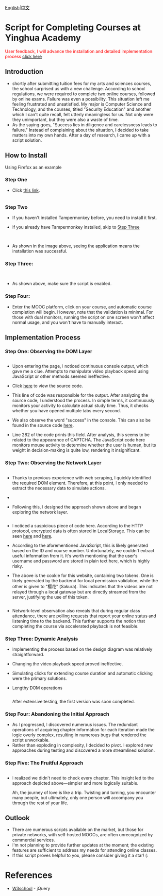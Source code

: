  [English](readme-eng.md)|[中文](readme.md) 

# **Script for Completing Courses at Yinghua Academy**

<font color= "red">User feedback, I will advance the installation and detailed implementation process [click here](#run)</font>

## Introduction
- shortly after submitting tuition fees for my arts and sciences courses, the school surprised us with a new challenge. According to school regulations, we were required to complete two online courses, followed by online exams. Failure was even a possibility. This situation left me feeling frustrated and unsatisfied. My major is Computer Science and Technology, and the courses, titled "Security Education" and another which I can't quite recall, felt utterly meaningless for us. Not only were they unimportant, but they were also a waste of time.
- As the saying goes, "Success lies in diligence and carelessness leads to failure." Instead of complaining about the situation, I decided to take matters into my own hands. After a day of research, I came up with a script solution.

## How to Install

Using Firefox as an example

### Step One

* Click [this link](https://greasyfork.org/zh-CN/scripts/473268-%E8%8B%B1%E5%8D%8E%E5%AD%A6%E5%A0%82%E5%88%B7%E8%AF%BE%E8%84%9A%E6%9C%AC).

    <img src="img\14.png" alt="" style="zoom:60%;" />

### Step Two

* If you haven't installed Tampermonkey before, you need to install it first.
* If you already have Tampermonkey installed, skip to [Step Three](#step_3)

    <img src="img\17.png" alt="" style="zoom:60%;" />

  <img src="img\18.png" alt="" style="zoom:60%;" />

  <img src="img\19.png" alt="" style="zoom:60%;" />

* As shown in the image above, seeing the application means the installation was successful.

### <span id="step_3">Step Three:</span>

  <img src="img\20.png" alt="" style="zoom:60%;" />

  <img src="img\21.png" alt="" style="zoom:60%;" />

  <img src="img\22.png" alt="" style="zoom:60%;" />

* As shown above, make sure the script is enabled.

### Step Four:

* Enter the MOOC platform, click on your course, and automatic course completion will begin. However, note that the validation is minimal. For those with dual monitors, running the script on one screen won't affect normal usage, and you won't have to manually interact.

## <span id="run">Implementation Process</span>

### Step One: Observing the DOM Layer

  <img src="img\2.png" alt="" style="zoom:60%;" />

- Upon entering the page, I noticed continuous console output, which gave me a clue. Attempts to manipulate video playback speed using JavaScript or other methods seemed ineffective.
- Click [here](img\3.png) to view the source code.

- This line of code was responsible for the output. After analyzing the source code, I understood the process. In simple terms, it continuously monitors your activity to calculate actual study time. Thus, it checks whether you have opened multiple tabs every second.

- We also observe the word "success" in the console. This can also be found in the source code [here](img\5.png).

- Line 282 of the code prints this field. After analysis, this seems to be related to the appearance of CAPTCHA. The JavaScript code here monitors mouse activity to determine whether the user is human, but its weight in decision-making is quite low, rendering it insignificant.

### Step Two: Observing the Network Layer

  <img src="img\9.png" alt="" style="zoom:60%;" />

- Thanks to previous experience with web scraping, I quickly identified the required DOM element. Therefore, at this point, I only needed to extract the necessary data to simulate actions.   

- <img src="img\1.jpg" alt="" style="zoom:60%;" />

- Following this, I designed the approach shown above and began exploring the network layer.

    <img src="img\4.png" alt="" style="zoom:60%;" />

- I noticed a suspicious piece of code here. According to the HTTP protocol, encrypted data is often stored in LocalStorage. This can be seen [here](img\6.png) and [here](img\7.png).

- According to the aforementioned JavaScript, this is likely generated based on the ID and course number. Unfortunately, we couldn't extract useful information from it. It's worth mentioning that the user's username and password are stored in plain text here, which is highly risky.

- The above is the cookie for this website, containing two tokens. One is likely generated by the backend for local permission validation, while the other is given to "樱花" (Sakura). This indicates that the videos are not relayed through a local gateway but are directly streamed from the server, justifying the use of this token.

    <img src="img\10.png" alt="" style="zoom:60%;" />

- Network-level observation also reveals that during regular class attendance, there are polling requests that report your online status and listening time to the backend. This further supports the notion that completing the course via accelerated playback is not feasible.

### Step Three: Dynamic Analysis

- Implementing the process based on the design diagram was relatively straightforward.

- Changing the video playback speed proved ineffective.

- Simulating clicks for extending course duration and automatic clicking were the primary solutions.

- Lengthy DOM operations

    <img src="img\13.png" alt="" style="zoom:60%;" />

  After extensive testing, the first version was soon completed.

### Step Four: Abandoning the Initial Approach

- As I progressed, I discovered numerous issues. The redundant operations of acquiring chapter information for each iteration made the logic overly complex, resulting in numerous bugs that rendered the script unworkable.
- Rather than exploding in complexity, I decided to pivot. I explored new approaches during testing and discovered a more streamlined solution.

### Step Five: The Fruitful Approach

  <img src="img\12.jpg" alt="" style="zoom:60%;" />

- I realized we didn't need to check every chapter. This insight led to the approach depicted above—simpler and more logically suitable.

  Ah, the journey of love is like a trip. Twisting and turning, you encounter many people, but ultimately, only one person will accompany you through the rest of your life.

## Outlook
- There are numerous scripts available on the market, but those for private networks, with self-hosted MOOCs, are often unrecognized by commercial services.
- I'm not planning to provide further updates at the moment; the existing features are sufficient to address my needs for attending online classes.
- If this script proves helpful to you, please consider giving it a star! (:

# References
- [W3school](https://www.w3school.com.cn/jquery/index.asp) - jQuery